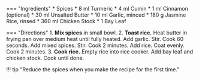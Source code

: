 === "Ingredients"
    * Spices
        * 8 ml Turmeric
        * 4 ml Cumin
        * 1 ml Cinnamon (optional)
    * 30 ml Unsalted Butter
    * 10 ml Garlic, minced
    * 180 g Jasmine Rice, rinsed
    * 360 ml Chicken Stock
    * 1 Bay Leaf

=== "Directions"
    1. **Mix spices** in small bowl.
    2. **Toast rice.** Heat butter in frying pan over medium heat until fully heated. Add garlic. Stir. Cook 60 seconds. Add mixed spices. Stir. Cook 2 minutes. Add rice. Coat evenly. Cook 2 minutes.
    3. **Cook rice.** Empty rice into rice cooker. Add bay leaf and chicken stock. Cook until done.

!!! tip "Reduce the spices when you make the recipe for the first time."

[^1]:
    Moncel, Beth. ["Yellow Jasmine Rice."](https://www.budgetbytes.com/yellow-jasmine-rice/) *Budget Bytes.* 14 June 2018. Accessed 2020.
